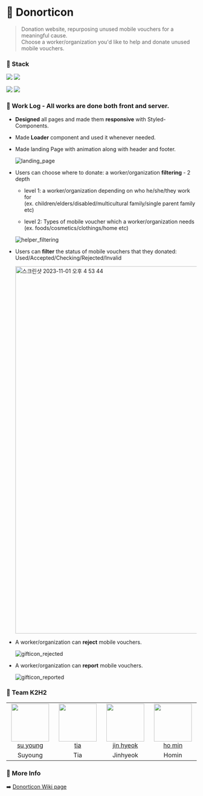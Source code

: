 # 💛 Donorticon

> Donation website, repurposing unused mobile vouchers for a meaningful cause. <br />
> Choose a worker/organization you'd like to help and donate unused mobile vouchers.

### 💛 Stack
<img src="https://img.shields.io/badge/React-20232A?style=for-the-badge&logo=react&logoColor=61DAFB"/> <img src="https://img.shields.io/badge/styled--components-DB7093?style=for-the-badge&logo=styled-components&logoColor=white"/>

<img src="https://img.shields.io/badge/Node%20js-339933?style=for-the-badge&logo=nodedotjs&logoColor=white"/> <img src="https://img.shields.io/badge/Express%20js-000000?style=for-the-badge&logo=express&logoColor=white"/>

### 💛 Work Log - All works are done both front and server.
* <b>Designed</b> all pages and made them <b>responsive</b> with Styled-Components.
* Made <b>Loader</b> component and used it whenever needed.
  
* Made landing Page with animation along with header and footer.

  ![landing_page](https://github.com/tiatiahwang/Donorticon/assets/90431155/d76d9b15-a48b-47da-a9ce-e93d5f4db097)

* Users can choose where to donate: a worker/organization <b>filtering</b> - 2 depth

  * level 1: a worker/organization depending on who he/she/they work for <br/>
    (ex. children/elders/disabled/multicultural family/single parent family etc)
    
  * level 2: Types of mobile voucher which a worker/organization needs <br/>
    (ex. foods/cosmetics/clothings/home etc)
    
  ![helper_filtering](https://github.com/tiatiahwang/Donorticon/assets/90431155/a33801a4-6ae0-49c1-9552-1280a538315f)

* Users can <b>filter</b> the status of mobile vouchers that they donated: Used/Accepted/Checking/Rejected/Invalid

  <img width="973" alt="스크린샷 2023-11-01 오후 4 53 44" src="https://github.com/tiatiahwang/Donorticon/assets/90431155/ddc75af9-c471-4046-b5da-ab1d832e6629">

* A worker/organization can <b>reject</b> mobile vouchers.

  ![gifticon_rejected](https://github.com/tiatiahwang/Donorticon/assets/90431155/1cc71cf3-7ae6-4979-a9b4-538af74ced68)

  
* A worker/organization can <b>report</b> mobile vouchers.

  ![gifticon_reported](https://github.com/tiatiahwang/Donorticon/assets/90431155/688ae73a-6d2d-40ee-bbb6-4e276cf64e64)


### 💛 Team K2H2

<table>
    <tr>
        <td align="center" width="120px" height="80px">
            <a href="https://github.com/seanswim"><img height="100px" width="100px" src="https://user-images.githubusercontent.com/90431155/156327966-40b3788e-5ac5-4a2d-9f06-09a8f20d91a3.png" /></a>
            <br />
            <a href="https://github.com/seanswim">su young</a>
        </td>
       <td align="center" width="120px" height="80px">
            <a href="https://github.com/tiatiahwang"><img height="100px" width="100px" src="https://user-images.githubusercontent.com/90431155/156329849-d4e31b14-58d0-4f22-9658-928c07ee4b70.png" /></a>
            <br />
            <a href="https://github.com/tiatiahwang">tia</a>
        </td>
        <td align="center" width="120px" height="80px">
            <a href="https://github.com/jin-hyeok2"><img height="100px" width="100px" src="https://user-images.githubusercontent.com/90431155/156328028-d508c5d6-e640-4f1b-82b7-6a367e2db953.png" /></a>
            <br />
            <a href="https://github.com/jin-hyeok2">jin hyeok</a>
        </td>
         <td align="center" width="120px" height="80px">
            <a href="https://github.com/mubarmig"><img height="100px" width="100px" src="https://user-images.githubusercontent.com/90431155/156328012-f73933d0-81b4-4555-9c56-39f8d60ce908.png" /></a>
            <br />
            <a href="https://github.com/mubarmig">ho min</a>
        </td>
    </tr>
    <tr>
      <td align="center">
        <a>Suyoung</a>
       </td>
      <td align="center">
        <a>Tia</a>
      </td>
      <td align="center">
           <a>Jinhyeok</a>
        </td>
        <td align="center">
            <a>Homin</a>
        </td>
    </tr>
</table>

### 💛 More Info 
➡️ [Donorticon Wiki page](https://github.com/codestates/Donorticon/wiki)
